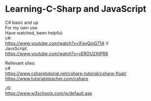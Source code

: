 # Learning-C-Sharp and JavaScript
C# basic and up<br>
For my own use.<br>
Have watched, been helpful: <br>
c#: <br>
https://www.youtube.com/watch?v=IFayQioG71A V <br>
JavsScript: <br>
https://www.youtube.com/watch?v=vEROU2XtPR8 <br>


Rellevant sites: <br>
c# <br>
https://www.csharptutorial.net/csharp-tutorial/csharp-float/ <br>
https://www.tutorialsteacher.com/csharp

JS: <br>
https://www.w3schools.com/js/default.asp<br>
